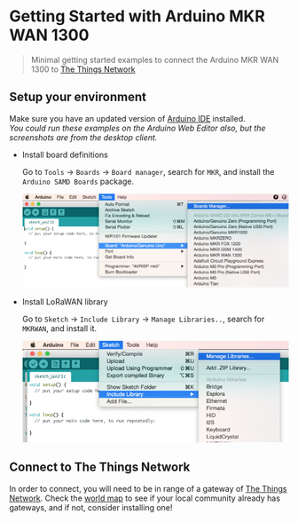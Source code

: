 # Getting Started with Arduino MKR WAN 1300

> Minimal getting started examples to connect the Arduino MKR WAN 1300 to [The Things Network](https://thethingsnetwork.org)

## Setup your environment

Make sure you have an updated version of [Arduino IDE](https://www.arduino.cc/en/Main/Software) installed.  
_You could run these examples on the Arduino Web Editor also, but the screenshots are from the desktop client._

* Install board definitions

  Go to `Tools` -> `Boards` -> `Board manager`, search for `MKR`, and install the `Arduino SAMD Boards` package.
  
  <img alt="Boards manager" src="/images/board-manager.jpg" width="500">

* Install LoRaWAN library

  Go to `Sketch` -> `Include Library` -> `Manage Libraries..`, search for `MKRWAN`, and install it.

  <img alt="Library manager" src="/images/library-manager.jpg" width="500">


## Connect to The Things Network

In order to connect, you will need to be in range of a gateway of [The Things Network](https://www.thethingsnetwork.org/). Check the [world map](https://www.thethingsnetwork.org/map) to see if your local community already has gateways, and if not, consider installing one!



